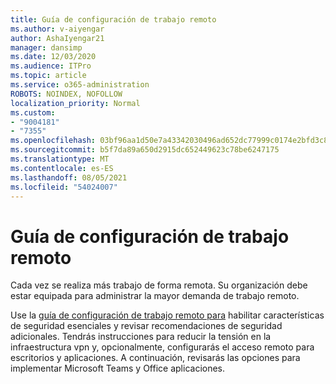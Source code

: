 ```yaml
---
title: Guía de configuración de trabajo remoto
ms.author: v-aiyengar
author: AshaIyengar21
manager: dansimp
ms.date: 12/03/2020
ms.audience: ITPro
ms.topic: article
ms.service: o365-administration
ROBOTS: NOINDEX, NOFOLLOW
localization_priority: Normal
ms.custom:
- "9004181"
- "7355"
ms.openlocfilehash: 03bf96aa1d50e7a43342030496ad652dc77999c0174e2bfd3c82049a60560762
ms.sourcegitcommit: b5f7da89a650d2915dc652449623c78be6247175
ms.translationtype: MT
ms.contentlocale: es-ES
ms.lasthandoff: 08/05/2021
ms.locfileid: "54024007"
---
```

# <a name="remote-work-setup-guide"></a>Guía de configuración de trabajo remoto

Cada vez se realiza más trabajo de forma remota. Su organización debe estar equipada para administrar la mayor demanda de trabajo remoto.

Use la [guía de configuración de trabajo remoto para](https://go.microsoft.com/fwlink/?linkid=2142062) habilitar características de seguridad esenciales y revisar recomendaciones de seguridad adicionales. Tendrás instrucciones para reducir la tensión en la infraestructura vpn y, opcionalmente, configurarás el acceso remoto para escritorios y aplicaciones. A continuación, revisarás las opciones para implementar Microsoft Teams y Office aplicaciones.
